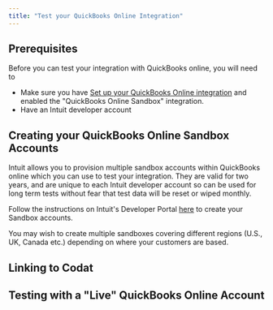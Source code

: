 ```yaml
---
title: "Test your QuickBooks Online Integration"
---
```


## Prerequisites

Before you can test your integration with QuickBooks online, you will need to

- Make sure you have [Set up your QuickBooks Online integration](/integrations/accounting/quickbooksonline/accounting-quickbooksonline-new-setup) and enabled the "QuickBooks Online Sandbox" integration.
- Have an Intuit developer account

## Creating your QuickBooks Online Sandbox Accounts

Intuit allows you to provision multiple sandbox accounts within QuickBooks online which you can use to test your integration. They are valid for two years, and are unique to each Intuit developer account so can be used for long term tests without fear that test data will be reset or wiped monthly.

Follow the instructions on Intuit's Developer Portal <a href="https://developer.intuit.com/app/developer/qbo/docs/develop/sandboxes/manage-your-sandboxes" target="_blank">here</a> to create your Sandbox accounts.

You may wish to create multiple sandboxes covering different regions (U.S., UK, Canada etc.) depending on where your customers are based.

## Linking to Codat

## Testing with a "Live" QuickBooks Online Account
